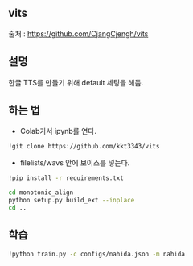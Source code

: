 ## vits

출처 : https://github.com/CjangCjengh/vits

## 설명

한글 TTS를 만들기 위해 default 세팅을 해둠.

## 하는 법
- Colab가서 ipynb를 연다.
```sh
!git clone https://github.com/kkt3343/vits
```
- filelists/wavs 안에 보이스를 넣는다.
```sh
!pip install -r requirements.txt
```

```sh
cd monotonic_align
python setup.py build_ext --inplace
cd ..
```

## 학습
```sh
!python train.py -c configs/nahida.json -m nahida
```
